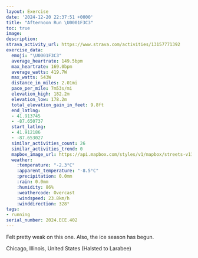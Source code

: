 ```yaml
---
layout: Exercise
date: '2024-12-20 22:37:51 +0000'
title: "Afternoon Run \U0001F3C3"
toc: true
image:
description:
strava_activity_url: https://www.strava.com/activities/13157771392
exercise_data:
  emoji: "\U0001F3C3"
  average_heartrate: 149.5bpm
  max_heartrate: 169.0bpm
  average_watts: 419.7W
  max_watts: 543W
  distance_in_miles: 2.01mi
  pace_per_mile: 7m53s/mi
  elevation_high: 182.2m
  elevation_low: 178.2m
  total_elevation_gain_in_feet: 9.8ft
  end_latlng:
  - 41.913745
  - -87.650737
  start_latlng:
  - 41.912186
  - -87.653027
  similar_activities_count: 26
  similar_activities_trend: 0
  mapbox_image_url: https://api.mapbox.com/styles/v1/mapbox/streets-v11/static/path-5+787af2-1.0(sgy~Flm~uOCq%40AqADw%40AeABiACa%40%40WASB%5D%3Fe%40EYJaBCCO%3FKi%40%40c%40E_%40IoBE%7DB%40c%40Go%40AwADgBE%7DCBaAGkBIw%40EGwADGCAE%3FcEEi%40%3FgACQB_BCGAW%40%7B%40IuA%40oDIe%40EwAMk%40DcACi%40%3F%7DBGgFD%7B%40I_CB_AAiAHuACg%40EEGBAVD%60%40%3F%7CAH%5C%40h%40%40nE%3FVGf%40%40lCDh%40Ah%40DpB%3Fx%40%3FTF%5E%3Fx%40Bz%40Cl%40LjAAx%40%40p%40%40fAH%7C%40ArDCF%3FNBzA%3Fj%40JnCFBfBKBJCj%40FfHA~%40DnHAl%40FrCFPR%3F%3Fl%40Er%40BN),pin-s-s+e5b22e(-87.65159,41.9137),pin-s-f+89ae00(-87.64885000000005,41.91376)/auto/800x800?access_token=pk.eyJ1Ijoiam9zaGJlY2ttYW4iLCJhIjoiY205eWR2aDd1MWZ6djJrbXc4a3M0bWZleiJ9.XiG9OWkNcZk2QzjJbxLB4A
  weather:
    :temperature: "-2.3°C"
    :apparent_temperature: "-8.5°C"
    :precipitation: 0.0mm
    :rain: 0.0mm
    :humidity: 86%
    :weathercode: Overcast
    :windspeed: 23.8km/h
    :winddirection: 328°
tags:
- running
serial_number: 2024.ECE.402
---
```

Felt pretty weak on this one. Also, the ice season has begun.

Chicago, Illinois, United States (Halsted to Larabee)
